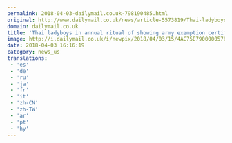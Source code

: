 ```yaml
---
permalink: 2018-04-03-dailymail.co.uk-798190485.html
original: http://www.dailymail.co.uk/news/article-5573819/Thai-ladyboys-annual-ritual-showing-certificates-exempt-national-service.html?ITO=1490&ns_mchannel=rss&ns_campaign=1490
domain: dailymail.co.uk
title: 'Thai ladyboys in annual ritual of showing army exemption certificates'
image: http://i.dailymail.co.uk/i/newpix/2018/04/03/15/4AC75E7900000578-0-image-a-98_1522765118666.jpg
date: 2018-04-03 16:16:19
category: news_us
translations: 
 - 'es'
 - 'de'
 - 'ru'
 - 'ja'
 - 'fr'
 - 'it'
 - 'zh-CN'
 - 'zh-TW'
 - 'ar'
 - 'pt'
 - 'hy'
---
```


